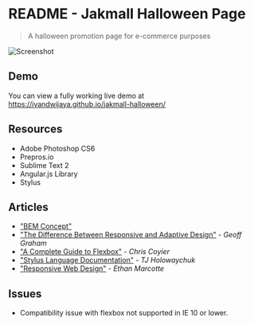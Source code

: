 # README - Jakmall Halloween Page 
> A halloween promotion page for e-commerce purposes

![Screenshot](http://i.imgur.com/MIUassl.png)

## Demo
You can view a fully working live demo at https://ivandwijaya.github.io/jakmall-halloween/

## Resources
- Adobe Photoshop CS6
- Prepros.io
- Sublime Text 2
- Angular.js Library
- Stylus

## Articles
- ["BEM Concept"](http://getbem.com/introduction/)
- ["The Difference Between Responsive and Adaptive Design"](https://css-tricks.com/the-difference-between-responsive-and-adaptive-design/) - *Geoff Graham*
- ["A Complete Guide to Flexbox"](https://css-tricks.com/snippets/css/a-guide-to-flexbox/) - *Chris Coyier*
- ["Stylus Language Documentation"](http://stylus-lang.com/) - *TJ Holowaychuk*
- ["Responsive Web Design"](http://alistapart.com/article/responsive-web-design) - *Ethan Marcotte*

## Issues
- Compatibility issue with flexbox not supported in IE 10 or lower.
